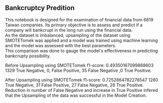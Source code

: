 ## <strong>Bankcruptcy Predition</strong>
This notebook is designed for the examination of financial data from 6819 Taiwan companies. Its primary objective is to assess and predict if a company will bankcrupt in the long run using the financial data.<br>
As the dataset is imbalanced, upsampling of the dataset using SMOTETomek was applied and a model was trained using machine learning and the model was assessed with the best parameters. <br>
This comparison was done to gauge the model's effectiveness in predicting bankcrupty possibility. <br>

Before Upsampling using SMOTETomek
f1-score: 0.49350167099888603
1329 True Negative, 0, False Positive, 35 False Negative ,0 True Positive. <br>

After Upsampling using SMOTETomek
f1-score: 0.7252864782276547
1280 True Negative, 31 False Positive, 27 False Negative, 26 True Positive.<br>
Reduction in number of False Negative and increase in True Positive infered that the Upsampling of the data was successful in the Model Creation. <br>
